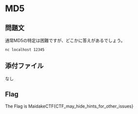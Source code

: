 # MD5

## 問題文
通常MD5の特定は困難ですが、どこかに答えがあるでしょう。
```
nc localhost 12345
```

## 添付ファイル
なし

## Flag
The Flag is MaidakeCTF{CTF_may_hide_hints_for_other_issues}
